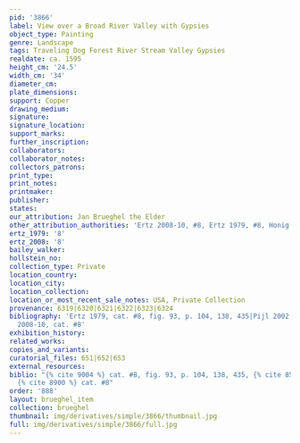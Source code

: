 ```yaml
---
pid: '3866'
label: View over a Broad River Valley with Gypsies
object_type: Painting
genre: Landscape
tags: Traveling Dog Forest River Stream Valley Gypsies
realdate: ca. 1595
height_cm: '24.5'
width_cm: '34'
diameter_cm: 
plate_dimensions: 
support: Copper
drawing_medium: 
signature: 
signature_location: 
support_marks: 
further_inscription: 
collaborators: 
collaborator_notes: 
collectors_patrons: 
print_type: 
print_notes: 
printmaker: 
publisher: 
states: 
our_attribution: Jan Brueghel the Elder
other_attribution_authorities: 'Ertz 2008-10, #8, Ertz 1979, #8, Honig database'
ertz_1979: '8'
ertz_2008: '8'
bailey_walker: 
hollstein_no: 
collection_type: Private
location_country: 
location_city: 
location_collection: 
location_or_most_recent_sale_notes: USA, Private Collection
provenance: 6319|6320|6321|6322|6323|6324
bibliography: 'Ertz 1979, cat. #8, fig. 93, p. 104, 138, 435|Pijl 2002, p. 276|Ertz
  2008-10, cat. #8'
exhibition_history: 
related_works: 
copies_and_variants: 
curatorial_files: 651|652|653
external_resources: 
biblio: "{% cite 9004 %} cat. #8, fig. 93, p. 104, 138, 435, {% cite 8523 %} p. 276,
  {% cite 8900 %} cat. #8"
order: '888'
layout: brueghel_item
collection: brueghel
thumbnail: img/derivatives/simple/3866/thumbnail.jpg
full: img/derivatives/simple/3866/full.jpg
---
```

